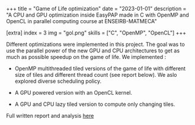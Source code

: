 +++
title = "Game of Life optimization"
date = "2023-01-01"
description = "A CPU and GPU optimization inside EasyPAP made in C with OpenMP and OpenCL in parallel computing course at ENSEIRB-MATMECA"

[extra]
index = 3
img = "gol.png"
skills = ["C", "OpenMP", "OpenCL"]
+++

Different optimizations were implemented in this project. The goal was to use the parallel power of the
new GPU and CPU architectures to get as much as possible speedup on the game of life. We implemented :

- OpenMP multithreaded tiled versions of the game of life with different size of tiles and different thread count (see report below).
We aslo explored diverse scheduling policy.

- A GPU powered version with an OpenCL kernel.

- A GPU and CPU lazy tiled version to compute only changing tiles.

Full written report and analysis <a href="/documents/gpu_report.pdf" target="_blank">here</a>